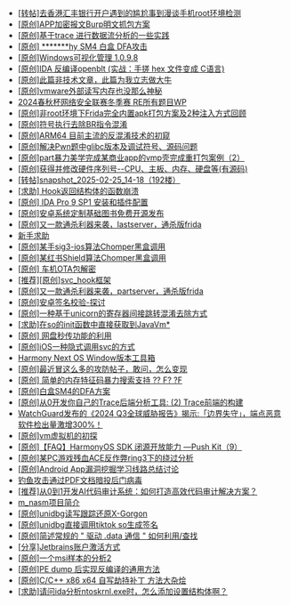 + [[转帖]去香港汇丰银行开户遇到的尴尬事到漫谈手机root环境检测](https://bbs.kanxue.com/thread-285754.htm)
+ [[原创]APP加密报文Burp明文抓包方案](https://bbs.kanxue.com/thread-280976.htm)
+ [[原创]基于trace 进行数据流分析的一些实践](https://bbs.kanxue.com/thread-285243.htm)
+ [[原创] *******hy SM4 白盒 DFA攻击](https://bbs.kanxue.com/thread-285313.htm)
+ [[原创]Windows可视化管理 1.0.9.8](https://bbs.kanxue.com/thread-284075.htm)
+ [[原创]IDA 反编译openblt (实战：手搓 hex 文件变成 C语言)](https://bbs.kanxue.com/thread-285731.htm)
+ [[原创]此篇非技术文章，此篇为我立志做大牛](https://bbs.kanxue.com/thread-284823.htm)
+ [[原创]vmware外部读写内存也没那么神秘](https://bbs.kanxue.com/thread-284956.htm)
+ [2024春秋杯网络安全联赛冬季赛 RE所有题目WP](https://bbs.kanxue.com/thread-285757.htm)
+ [[原创]非root环境下Frida完全内置apk打包方案及2种注入方式回顾](https://bbs.kanxue.com/thread-284482.htm)
+ [[原创]符号执行去除BR指令混淆](https://bbs.kanxue.com/thread-280737.htm)
+ [[原创]ARM64 目前主流的反混淆技术的初窥](https://bbs.kanxue.com/thread-285567.htm)
+ [[原创]解决Pwn题中glibc版本及调试符号、源码问题](https://bbs.kanxue.com/thread-283194.htm)
+ [[原创]part暴力美学完成某商业app的vmp壳完成重打包案例（2）](https://bbs.kanxue.com/thread-284326.htm)
+ [[原创]获得并修改硬件序列号--CPU、主板、内存、硬盘等(有源码)](https://bbs.kanxue.com/thread-282756.htm)
+ [[转帖]snapshot_2025-02-25_14-18（192楼）](https://bbs.kanxue.com/thread-270207.htm)
+ [[求助] Hook返回结构体的函数崩溃](https://bbs.kanxue.com/thread-285761.htm)
+ [[原创] IDA Pro 9 SP1 安装和插件配置](https://bbs.kanxue.com/thread-285604.htm)
+ [[原创]安卓系统定制基础图书免费开源发布](https://bbs.kanxue.com/thread-285742.htm)
+ [[原创]又一款通杀利器来袭，lastserver，通杀版frida](https://bbs.kanxue.com/thread-285762.htm)
+ [新手求助](https://bbs.kanxue.com/thread-285763.htm)
+ [[原创]某手sig3-ios算法Chomper黑盒调用](https://bbs.kanxue.com/thread-285666.htm)
+ [[原创]某红书Shield算法Chomper黑盒调用](https://bbs.kanxue.com/thread-285705.htm)
+ [[原创]  车机OTA包解密](https://bbs.kanxue.com/thread-285256.htm)
+ [[推荐][原创]svc_hook框架](https://bbs.kanxue.com/thread-284713.htm)
+ [[原创]又一款通杀利器来袭，partserver，通杀版frida](https://bbs.kanxue.com/thread-285628.htm)
+ [[原创]安卓签名校验-探讨](https://bbs.kanxue.com/thread-285647.htm)
+ [[原创]一种基于unicorn的寄存器间接跳转混淆去除方式](https://bbs.kanxue.com/thread-285764.htm)
+ [[求助]在so的init函数中直接获取到JavaVm*](https://bbs.kanxue.com/thread-285767.htm)
+ [[原创] 网盘秒传功能的利用](https://bbs.kanxue.com/thread-284783.htm)
+ [[原创]iOS一种隐式调用svc的方式](https://bbs.kanxue.com/thread-273552.htm)
+ [Harmony Next OS Window版本工具箱](https://bbs.kanxue.com/thread-284829.htm)
+ [[原创]最近冒这么多的攻防帖子，敢问，怎么变现](https://bbs.kanxue.com/thread-285768.htm)
+ [[原创] 简单的内存特征码暴力搜索支持 ?? F? ?F](https://bbs.kanxue.com/thread-284451.htm)
+ [[原创]白盒SM4的DFA方案](https://bbs.kanxue.com/thread-285292.htm)
+ [[原创]从0开发你自己的Trace后端分析工具: (2) Trace前端的构建](https://bbs.kanxue.com/thread-285745.htm)
+ [WatchGuard发布的《2024 Q3全球威胁报告》揭示:「边界失守」，端点恶意软件检出量激增300%！](https://bbs.kanxue.com/thread-285773.htm)
+ [[原创]vm虚拟机的初探](https://bbs.kanxue.com/thread-284883.htm)
+ [[原创]【FAQ】HarmonyOS SDK 闭源开放能力 —Push Kit（9）](https://bbs.kanxue.com/thread-285772.htm)
+ [[原创]某PC游戏残血ACE反作弊ring3下的绕过分析](https://bbs.kanxue.com/thread-284667.htm)
+ [[原创]Android App漏洞挖掘学习线路总结讨论](https://bbs.kanxue.com/thread-271645.htm)
+ [钓鱼攻击通过PDF文档暗投后门病毒](https://bbs.kanxue.com/thread-285774.htm)
+ [[推荐]从0到1开发AI代码审计系统：如何打造高效代码审计解决方案？](https://bbs.kanxue.com/thread-285775.htm)
+ [m_nasm项目简介](https://bbs.kanxue.com/thread-285776.htm)
+ [[原创]unidbg读写跟踪还原X-Gorgon](https://bbs.kanxue.com/thread-285586.htm)
+ [[原创]unidbg直接调用tiktok so生成签名](https://bbs.kanxue.com/thread-285623.htm)
+ [[原创]简述常规的 " 驱动 .data 通信 " 如何利用/查找](https://bbs.kanxue.com/thread-285348.htm)
+ [[分享]Jetbrains账户激活方式](https://bbs.kanxue.com/thread-284298.htm)
+ [[原创]一个msi样本的分析2](https://bbs.kanxue.com/thread-285778.htm)
+ [[原创]PE dump 后实现反编译的通用方法](https://bbs.kanxue.com/thread-284958.htm)
+ [[原创]C/C++ x86 x64 自写劫持补丁 方法大杂烩](https://bbs.kanxue.com/thread-282745.htm)
+ [[求助]请问ida分析ntoskrnl.exe时，怎么添加设置结构体啊？](https://bbs.kanxue.com/thread-285777.htm)
